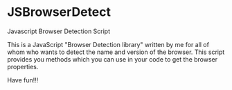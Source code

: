 JSBrowserDetect
===============

Javascript Browser Detection Script

This is a JavaScript "Browser Detection library" written by me for all of whom who wants to detect the name and version of the browser.
This script provides you methods which you can use in your code to get the browser properties.


Have fun!!!
